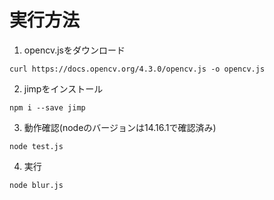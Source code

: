 # 実行方法

1. opencv.jsをダウンロード

```
curl https://docs.opencv.org/4.3.0/opencv.js -o opencv.js
```

2. jimpをインストール

```
npm i --save jimp
```
3. 動作確認(nodeのバージョンは14.16.1で確認済み)

```
node test.js
```

4. 実行

```
node blur.js
```
